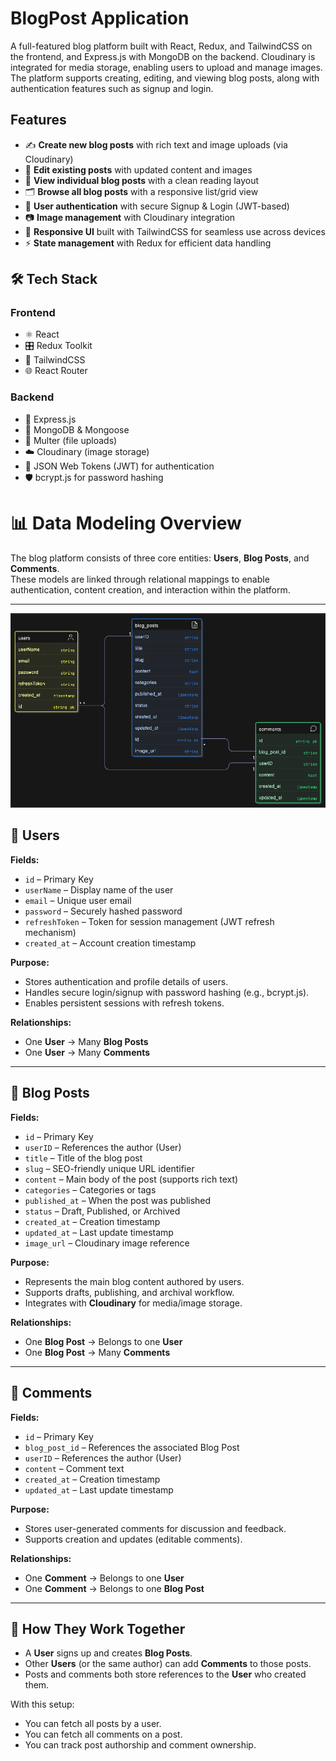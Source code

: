 # BlogPost Application

A full-featured blog platform built with React, Redux, and TailwindCSS on the frontend, and Express.js with MongoDB on the backend. Cloudinary is integrated for media storage, enabling users to upload and manage images. The platform supports creating, editing, and viewing blog posts, along with authentication features such as signup and login.

## Features

- ✍️ **Create new blog posts** with rich text and image uploads (via Cloudinary)  
- 📝 **Edit existing posts** with updated content and images  
- 📖 **View individual blog posts** with a clean reading layout  
- 🗂️ **Browse all blog posts** with a responsive list/grid view  
- 🔐 **User authentication** with secure Signup & Login (JWT-based)  
- 📷 **Image management** with Cloudinary integration  
- 📱 **Responsive UI** built with TailwindCSS for seamless use across devices  
- ⚡ **State management** with Redux for efficient data handling  

## 🛠️ Tech Stack

### Frontend
- ⚛️ React  
- 🎛️ Redux Toolkit  
- 🎨 TailwindCSS  
- 🌐 React Router  

### Backend
- 🚀 Express.js  
- 🍃 MongoDB & Mongoose  
- 📂 Multer (file uploads)  
- ☁️ Cloudinary (image storage)  
- 🔐 JSON Web Tokens (JWT) for authentication  
- 🛡️ bcrypt.js for password hashing  

# 📊 Data Modeling Overview

The blog platform consists of three core entities: **Users**, **Blog Posts**, and **Comments**.  
These models are linked through relational mappings to enable authentication, content creation, and interaction within the platform.

---

![dataModel](./backend/diagrams/dataModel.png)

## 👤 Users
**Fields:**  
- `id` – Primary Key  
- `userName` – Display name of the user  
- `email` – Unique user email  
- `password` – Securely hashed password  
- `refreshToken` – Token for session management (JWT refresh mechanism)  
- `created_at` – Account creation timestamp  

**Purpose:**  
- Stores authentication and profile details of users.  
- Handles secure login/signup with password hashing (e.g., bcrypt.js).  
- Enables persistent sessions with refresh tokens.  

**Relationships:**  
- One **User** → Many **Blog Posts**  
- One **User** → Many **Comments**

---

## 📝 Blog Posts
**Fields:**  
- `id` – Primary Key  
- `userID` – References the author (User)  
- `title` – Title of the blog post  
- `slug` – SEO-friendly unique URL identifier  
- `content` – Main body of the post (supports rich text)  
- `categories` – Categories or tags  
- `published_at` – When the post was published  
- `status` – Draft, Published, or Archived  
- `created_at` – Creation timestamp  
- `updated_at` – Last update timestamp  
- `image_url` – Cloudinary image reference  

**Purpose:**  
- Represents the main blog content authored by users.  
- Supports drafts, publishing, and archival workflow.  
- Integrates with **Cloudinary** for media/image storage.  

**Relationships:**  
- One **Blog Post** → Belongs to one **User**  
- One **Blog Post** → Many **Comments**

---

## 💬 Comments
**Fields:**  
- `id` – Primary Key  
- `blog_post_id` – References the associated Blog Post  
- `userID` – References the author (User)  
- `content` – Comment text  
- `created_at` – Creation timestamp  
- `updated_at` – Last update timestamp  

**Purpose:**  
- Stores user-generated comments for discussion and feedback.  
- Supports creation and updates (editable comments).  

**Relationships:**  
- One **Comment** → Belongs to one **User**  
- One **Comment** → Belongs to one **Blog Post**

---

## 🔗 How They Work Together
- A **User** signs up and creates **Blog Posts**.  
- Other **Users** (or the same author) can add **Comments** to those posts.  
- Posts and comments both store references to the **User** who created them.  

With this setup:  
- You can fetch all posts by a user.  
- You can fetch all comments on a post.  
- You can track post authorship and comment ownership.  

